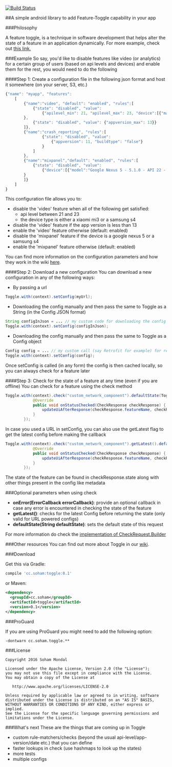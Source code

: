 [![Build Status](https://travis-ci.org/s0h4m/toggle.svg?branch=master)](https://travis-ci.org/s0h4m/toggle)

##A simple android library to add Feature-Toggle capability in your app 

###Philosophy

A feature toggle, is a technique in software development that helps alter the state of a feature in an application dynamically. For more example, check out [this link.](https://en.wikipedia.org/wiki/Feature_toggle)

###Example
So say, you'd like to disable features like video (or analytics) for a certain group of users (based on api levels and devices) and enable them for the rest, you would need to do the following

####Step 1: Create a configuration file in the following json format and host it somewhere (on your server, S3, etc.) 
```javascript
{"name": "myapp", "features":
	[
	    {"name":"video", "default": "enabled", "rules":[
	    	{"state": "disabled", "value": 
	    		{"apilevel_min": 21, "apilevel_max": 23, "device":[{"manufacturer":"xiaomi","model":"mi3"}, {"manufacturer":"samsung", "model":"s4"}]}
		}, 
	    	{"state": "disabled", "value": {"appversion_max": 13}}
	    ]},
	    {"name":"crash_reporting", "rules":[
	    	   	{"state": "disabled", "value": 
	    	   		{"appversion": 11, "buildtype": "false"}
	    	   	}
	    	]
	    },
	    {"name":"mixpanel","default": "enabled", "rules":[
	    	{"state": "disabled", "value": 
	    		{"device":[{"model":"Google Nexus 5 - 5.1.0 - API 22 - 1080x1920"}, {"manufacturer":"samsung", "model":"s4"}]}
		}
	    ]}
	]
}
```

This configuration file allows you to:
- disable the 'video' feature when all of the following get satisfied: 
     - api level between 21 and 23
     - the device type is either a xiaomi mi3 or a samsung s4
- disable the 'video' feature if the app version is less than 13
- enable the 'video' feature otherwise (default: enabled)
- disable the 'mixpanel' feature if the device is a google nexus 5 or a samsung s4
- enable the 'mixpanel' feature otherwise (default: enabled)

You can find more information on the configuration parameters and how they work in the wiki [here](https://github.com/s0h4m/toggle/wiki). 

####Step 2: Download a new configuration
You can download a new configuration in any of the following ways:

- By passing a url
```java
Toggle.with(context).setConfig(myUrl);
```

- Downloading the config manually and then pass the same to Toggle as a String (in the Config JSON format)
```java
String configInJson = ... // my custom code for downloading the config from my server and retrieving it as a json
Toggle.with(context).setConfig(configInJson);
```
- Downloading the config manually and then pass the same to Toggle as a Config object
```java
Config config = ... // my custom call (say Retrofit for example) for retrieving the Config object from my server
Toggle.with(context).setConfig(config);
```

Once setConfig is called (in any form) the config is then cached locally, so you can always check for a feature later


####Step 3: Check for the state of a feature at any time (even if you are offline)
You can check for a feature using the check method
```java
Toggle.with(context).check("custom_network_component").defaultState(Toggle.ENABLED).start(new cc.soham.toggle.callbacks.Callback() {
            @Override
            public void onStatusChecked(CheckResponse checkResponse) {
                updateUiAfterResponse(checkResponse.featureName, checkResponse.state, checkResponse.featureMetaData, checkResponse.ruleMetadata, checkResponse.cached);
            }
        });
```

In case you used a URL in setConfig, you can also use the getLatest flag to get the latest config before making the callback
```java
Toggle.with(context).check("custom_network_component").getLatest().defaultState(Toggle.ENABLED).start(new cc.soham.toggle.callbacks.Callback() {
            @Override
            public void onStatusChecked(CheckResponse checkResponse) {
                updateUiAfterResponse(checkResponse.featureName, checkResponse.state, checkResponse.featureMetaData, checkResponse.ruleMetadata, checkResponse.cached);
            }
        });
```

The state of the feature can be found in checkResponse.state along with other things present in the config like metadata

###Optional parameters when using check

- **onError(ErrorCallback errorCallback)**: provide an optional callback in case any error is encountered in checking the state of the feature
- **getLatest()**: checks for the latest Config before returning the state (only valid for URL powered configs)
- **defaultState(String defaultState)**: sets the default state of this request

For more information do check the [implementation of CheckRequest.Builder](https://github.com/s0h4m/toggle/blob/master/toggle/src/main/java/cc/soham/toggle/CheckRequest.java)

###Other resources
You can find out more about Toggle in our [wiki](https://github.com/s0h4m/toggle/wiki).  
        
###Download

Get this via Gradle:
```groovy
compile 'cc.soham:toggle:0.1'
```
or Maven:
```xml
<dependency>
  <groupId>cc.soham</groupId>
  <artifactId>toggle</artifactId>
  <version>0.1</version>
</dependency>
```


###ProGuard

If you are using ProGuard you might need to add the following option:
```
-dontwarn cc.soham.toggle.**
```


###License

    Copyright 2016 Soham Mondal

    Licensed under the Apache License, Version 2.0 (the "License");
    you may not use this file except in compliance with the License.
    You may obtain a copy of the License at

       http://www.apache.org/licenses/LICENSE-2.0

    Unless required by applicable law or agreed to in writing, software
    distributed under the License is distributed on an "AS IS" BASIS,
    WITHOUT WARRANTIES OR CONDITIONS OF ANY KIND, either express or implied.
    See the License for the specific language governing permissions and
    limitations under the License.        

###What's next
These are the things that are coming up in Toggle
- custom rule-matchers/checks (beyond the usual api-level/app-version/date etc.) that you can define
- faster lookups in check (use hashmaps to look up the states)
- more tests
- multiple configs
